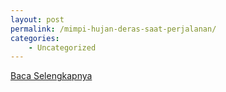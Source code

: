 ```yaml
---
layout: post
permalink: /mimpi-hujan-deras-saat-perjalanan/
categories:
    - Uncategorized
---
```


[Baca Selengkapnya](/07)